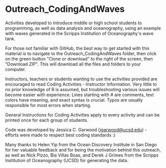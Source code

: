 # Outreach_CodingAndWaves
Activities developed to introduce middle or high school students to programming,
as well as data analysis and oceanography, using an example with waves generated 
in the Scripps Institution of Oceanography's wave tank.

For those not familiar with GitHub, the best way to get started with this 
material is to navigate to the Outreach_CodingAndWaves folder, then click on the 
green button "Clone or download" to the right of the screen, then "Download ZIP". 
This will download all the files and folders to your computer.

Instructors, teachers or students wanting to use the activities provided are 
encouraged to read Coding Activities - Instructor Information. Very little to no 
prior knowledge of R is assumed, but troubleshooting various issues will become 
easier with experience. Lines starting with # are comments, text colors have 
meaning, and exact syntax is crucial. Typos are usually responsible for most 
errors when starting.

General Instructions for Coding Activities apply to every activity and can be 
printed once for each group of students.

Code was developed by Jessica C. Garwood (jgarwood@ucsd.edu) - efforts were 
made to respect best coding standards :)

Many thanks to Helen Yip from the Ocean Discovery Institute in San Diego for her 
valuable feedback and for being the motivation behind this outreach, as well as 
Nick Pizzo, Bia Villas Boas, and Derek J Grimes from the Scripps Institution of 
Oceanography (UCSD) for generating the data.
